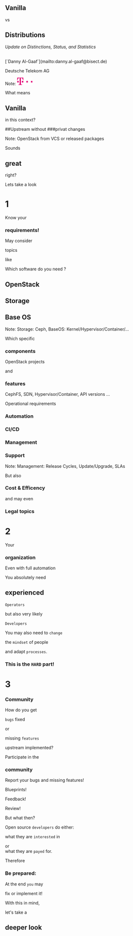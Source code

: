 ## Vanilla
vs 
## Distributions
*Update on Distinctions, Status, and Statistics*

<br>
[`Danny Al-Gaaf`](mailto:danny.al-gaaf@bisect.de)

Deutsche Telekom AG

Note: <img src="images/T_Logo_3c_p_DE.png" style="width:10%;">


<!-- Slide -->
What means
## Vanilla
in this context? 


<!-- Slide -->
##Upstream
without <!-- .element class="fragment" -->
###privat changes <!-- .element class="fragment" -->

Note: OpenStack from VCS or released packages


<!-- Slide -->
Sounds
## great
right?


<!-- Slide -->
Lets take a look


<!-- Slide -->
# 1
Know your <!-- .element class="fragment" -->
### requirements! <!-- .element class="fragment" -->


<!-- Slide -->
May consider

topics 

like


<!-- Slide -->
Which software do you need ?
## OpenStack <!-- .element class="fragment" -->
## Storage <!-- .element class="fragment" -->
## Base OS <!-- .element class="fragment" -->

Note: Storage: Ceph, BaseOS: Kernel/Hypervisor/Container/...


<!-- Slide -->
Which specific
### components <!-- .element class="fragment" data-fragment-index="1"--> 
OpenStack projects <!-- .element class="fragment" data-fragment-index="1"-->

and <!-- .element class="fragment" data-fragment-index="2"-->
### features <!-- .element class="fragment" data-fragment-index="3"--> 
CephFS, SDN, Hypervisor/Container, API versions ... <!-- .element class="fragment" data-fragment-index="3"-->


<!-- Slide -->
Operational requirements
### Automation <!-- .element class="fragment" -->
### CI/CD <!-- .element class="fragment" -->
### Management <!-- .element class="fragment" -->
### Support <!-- .element class="fragment" -->

Note: Management: Release Cycles, Update/Upgrade, SLAs


<!-- Slide -->
But also
### Cost & Efficency <!-- .element class="fragment" -->
and may even <!-- .element class="fragment" -->
### Legal topics <!-- .element class="fragment" -->


<!-- Slide -->
# 2
Your <!-- .element class="fragment" data-fragment-index="1" -->
### organization <!-- .element class="fragment" data-fragment-index="1" -->


<!-- Slide -->
Even with full automation


<!-- Slide -->
You absolutely need 
## experienced <!-- .element class="fragment" -->
`Operators` <!-- .element class="fragment" -->

but also very likely <!-- .element class="fragment" -->

`Developers` <!-- .element class="fragment" -->


<!-- Slide -->
You may also need to `change`

the `mindset` of people

and adapt `processes`.


<!-- Slide -->
### This is the `HARD` part!


<!-- Slide -->
# 3
### Community


<!-- Slide -->
How do you get 

`bugs` fixed

or 

missing `features` 

upstream implemented?


<!-- Slide -->
Participate in the 

### community

Report your bugs and missing features! <!-- .element class="fragment" -->

Blueprints! <!-- .element class="fragment" -->

Feedback! <!-- .element class="fragment" -->

Review! <!-- .element class="fragment" -->


<!-- Slide -->
But what then?

<span class="fragment" data-fragment-index="0">Open source `developers` do either: </span>

<span class="fragment" data-fragment-index="1"> what they are `interested` in </span>

<span class="fragment" data-fragment-index="2"> or <br> what they are `payed` for. </span>


<!-- Slide -->
Therefore 

### Be prepared: 

<span class="fragment" data-fragment-index="0">At the end `you` may </span>

fix or implement it! <!-- .element class="fragment" data-fragment-index="1"-->


<!-- Slide -->
With this in mind,

let's take a 

## deeper look

